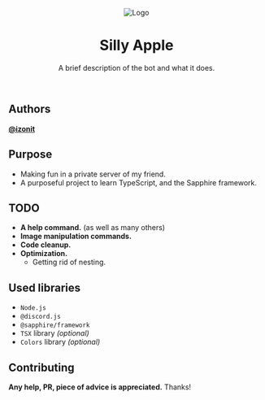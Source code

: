 <div align="center">

![Logo](https://media.discordapp.net/attachments/1279789331602604095/1279791774415716525/SillyApple.png?ex=66d66338&is=66d511b8&hm=bd57cc2a50678c141f10abaa6230f00f0bb3a756072369bf694c3c79e23829d1&=&format=webp&quality=lossless&width=134&height=132)

# Silly Apple

A brief description of the bot and what it does.

</div>
<br />

## Authors

**[@izonit](https://www.github.com/izonit)**

## Purpose
- Making fun in a private server of my friend.
- A purposeful project to learn TypeScript, and the Sapphire framework.

## TODO
- **A help command.** (as well as many others)
- **Image manipulation commands.**
- **Code cleanup.**
- **Optimization.**
    - Getting rid of nesting.

## Used libraries
- `Node.js`
- `@discord.js`
- `@sapphire/framework`
- `TSX` library *(optional)*
- `Colors` library *(optional)*

## Contributing
**Any help, PR, piece of advice is appreciated.** Thanks!